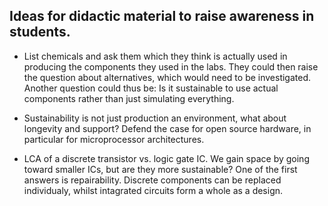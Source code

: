 ## Ideas for didactic material to raise awareness in students.

- List chemicals and ask them which they think is actually used in producing the components they used in the labs.
They could then raise the question about alternatives, which would need to be investigated.
Another question could thus be: Is it sustainable to use actual components rather than just simulating everything.

- Sustainability is not just production an environment, what about longevity and support?
Defend the case for open source hardware, in particular for microprocessor architectures.

- LCA of a discrete transistor vs. logic gate IC. We gain space by going toward smaller ICs, but are they more sustainable?
One of the first answers is repairability. Discrete components can be replaced individualy, whilst intagrated circuits form a whole as a design.

